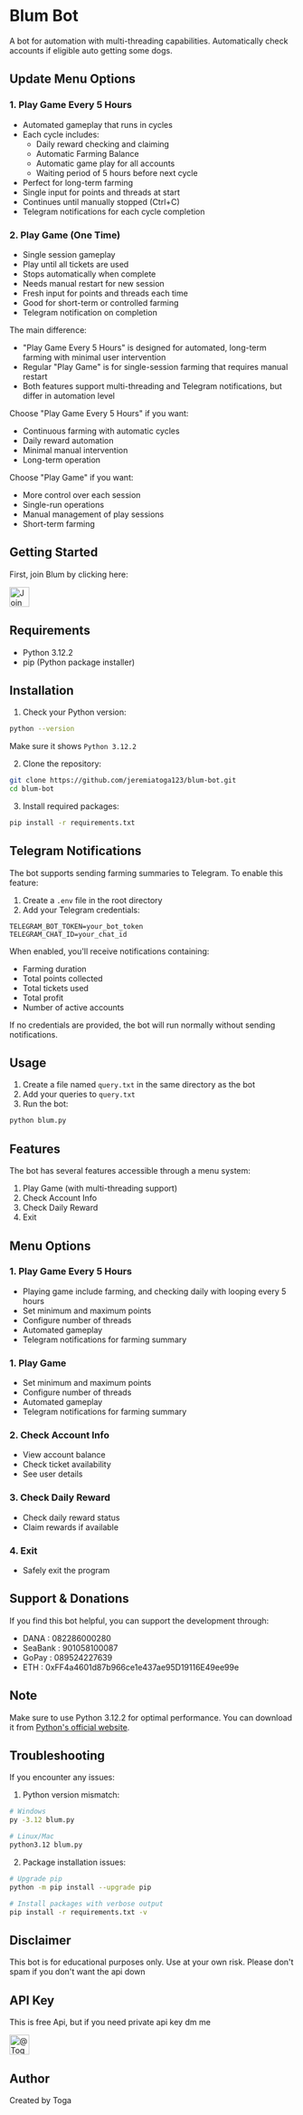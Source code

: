 # Blum Bot
A bot for automation with multi-threading capabilities.
Automatically check accounts if eligible auto getting some dogs.

## Update Menu Options

### 1. Play Game Every 5 Hours
- Automated gameplay that runs in cycles
- Each cycle includes:
  - Daily reward checking and claiming
  - Automatic Farming Balance
  - Automatic game play for all accounts
  - Waiting period of 5 hours before next cycle
- Perfect for long-term farming
- Single input for points and threads at start
- Continues until manually stopped (Ctrl+C)
- Telegram notifications for each cycle completion

### 2. Play Game (One Time)
- Single session gameplay
- Play until all tickets are used
- Stops automatically when complete
- Needs manual restart for new session
- Fresh input for points and threads each time
- Good for short-term or controlled farming
- Telegram notification on completion

The main difference:
- "Play Game Every 5 Hours" is designed for automated, long-term farming with minimal user intervention
- Regular "Play Game" is for single-session farming that requires manual restart
- Both features support multi-threading and Telegram notifications, but differ in automation level

Choose "Play Game Every 5 Hours" if you want:
- Continuous farming with automatic cycles
- Daily reward automation
- Minimal manual intervention
- Long-term operation

Choose "Play Game" if you want:
- More control over each session
- Single-run operations
- Manual management of play sessions
- Short-term farming

## Getting Started

First, join Blum by clicking here:

<div align="justify">
  <a href="https://t.me/blum/app?startapp=ref_C5Lc1ivE3r">
    <img src="https://img.shields.io/badge/Join-BLUM-2CA5E0?style=for-the-badge&logo=telegram&logoColor=white&scale=2" height="35" alt="Join Blum"/>
  </a>
</div>

## Requirements

- Python 3.12.2
- pip (Python package installer)

## Installation

1. Check your Python version:
```bash
python --version
```
Make sure it shows `Python 3.12.2`

2. Clone the repository:
```bash
git clone https://github.com/jeremiatoga123/blum-bot.git
cd blum-bot
```

3. Install required packages:
```bash
pip install -r requirements.txt
```

## Telegram Notifications

The bot supports sending farming summaries to Telegram. To enable this feature:

1. Create a `.env` file in the root directory
2. Add your Telegram credentials:
```env
TELEGRAM_BOT_TOKEN=your_bot_token
TELEGRAM_CHAT_ID=your_chat_id
```

When enabled, you'll receive notifications containing:
- Farming duration
- Total points collected
- Total tickets used
- Total profit
- Number of active accounts

If no credentials are provided, the bot will run normally without sending notifications.

## Usage

1. Create a file named `query.txt` in the same directory as the bot
2. Add your queries to `query.txt`
3. Run the bot:
```bash
python blum.py
```

## Features

The bot has several features accessible through a menu system:
1. Play Game (with multi-threading support)
2. Check Account Info
3. Check Daily Reward
4. Exit

## Menu Options

### 1. Play Game Every 5 Hours
- Playing game include farming, and checking daily with looping every 5 hours
- Set minimum and maximum points
- Configure number of threads
- Automated gameplay
- Telegram notifications for farming summary

### 1. Play Game
- Set minimum and maximum points
- Configure number of threads
- Automated gameplay
- Telegram notifications for farming summary

### 2. Check Account Info
- View account balance
- Check ticket availability
- See user details

### 3. Check Daily Reward
- Check daily reward status
- Claim rewards if available

### 4. Exit
- Safely exit the program

## Support & Donations

If you find this bot helpful, you can support the development through:
- DANA    : 082286000280
- SeaBank : 901058100087
- GoPay   : 089524227639
- ETH     : 0xFF4a4601d87b966ce1e437ae95D19116E49ee99e

## Note

Make sure to use Python 3.12.2 for optimal performance. You can download it from [Python's official website](https://www.python.org/downloads/).

## Troubleshooting

If you encounter any issues:

1. Python version mismatch:
```bash
# Windows
py -3.12 blum.py

# Linux/Mac
python3.12 blum.py
```

2. Package installation issues:
```bash
# Upgrade pip
python -m pip install --upgrade pip

# Install packages with verbose output
pip install -r requirements.txt -v
```

## Disclaimer

This bot is for educational purposes only. Use at your own risk.
Please don't spam if you don't want the api down

## API Key

This is free Api, but if you need private api key dm me

<div align="justify">
  <a href="https://t.me/ggtogss">
    <img src="https://img.shields.io/badge/@ggtogss-2CA5E0?style=for-the-badge&logo=telegram&logoColor=white&scale=2" height="35" alt="@Toga069"/>
  </a>
</div>

## Author

Created by Toga